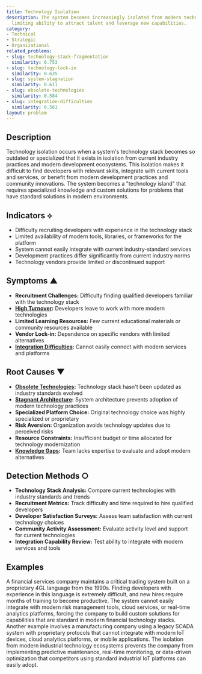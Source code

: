 ```yaml
---
title: Technology Isolation
description: The system becomes increasingly isolated from modern technology stacks,
  limiting ability to attract talent and leverage new capabilities.
category:
- Technical
- Strategic
- Organizational
related_problems:
- slug: technology-stack-fragmentation
  similarity: 0.753
- slug: technology-lock-in
  similarity: 0.635
- slug: system-stagnation
  similarity: 0.611
- slug: obsolete-technologies
  similarity: 0.584
- slug: integration-difficulties
  similarity: 0.561
layout: problem
---
```


## Description

Technology isolation occurs when a system's technology stack becomes so outdated or specialized that it exists in isolation from current industry practices and modern development ecosystems. This isolation makes it difficult to find developers with relevant skills, integrate with current tools and services, or benefit from modern development practices and community innovations. The system becomes a "technology island" that requires specialized knowledge and custom solutions for problems that have standard solutions in modern environments.

## Indicators ⟡

- Difficulty recruiting developers with experience in the technology stack
- Limited availability of modern tools, libraries, or frameworks for the platform
- System cannot easily integrate with current industry-standard services
- Development practices differ significantly from current industry norms
- Technology vendors provide limited or discontinued support

## Symptoms ▲

- **Recruitment Challenges:** Difficulty finding qualified developers familiar with the technology stack
- **[High Turnover](high-turnover.md):** Developers leave to work with more modern technologies
- **Limited Learning Resources:** Few current educational materials or community resources available
- **Vendor Lock-in:** Dependence on specific vendors with limited alternatives
- **[Integration Difficulties](integration-difficulties.md):** Cannot easily connect with modern services and platforms

## Root Causes ▼

- **[Obsolete Technologies](obsolete-technologies.md):** Technology stack hasn't been updated as industry standards evolved
- **[Stagnant Architecture](stagnant-architecture.md):** System architecture prevents adoption of modern technology practices
- **Specialized Platform Choice:** Original technology choice was highly specialized or proprietary
- **Risk Aversion:** Organization avoids technology updates due to perceived risks
- **Resource Constraints:** Insufficient budget or time allocated for technology modernization
- **[Knowledge Gaps](knowledge-gaps.md):** Team lacks expertise to evaluate and adopt modern alternatives

## Detection Methods ○

- **Technology Stack Analysis:** Compare current technologies with industry standards and trends
- **Recruitment Metrics:** Track difficulty and time required to hire qualified developers
- **Developer Satisfaction Surveys:** Assess team satisfaction with current technology choices
- **Community Activity Assessment:** Evaluate activity level and support for current technologies
- **Integration Capability Review:** Test ability to integrate with modern services and tools

## Examples

A financial services company maintains a critical trading system built on a proprietary 4GL language from the 1990s. Finding developers with experience in this language is extremely difficult, and new hires require months of training to become productive. The system cannot easily integrate with modern risk management tools, cloud services, or real-time analytics platforms, forcing the company to build custom solutions for capabilities that are standard in modern financial technology stacks. Another example involves a manufacturing company using a legacy SCADA system with proprietary protocols that cannot integrate with modern IoT devices, cloud analytics platforms, or mobile applications. The isolation from modern industrial technology ecosystems prevents the company from implementing predictive maintenance, real-time monitoring, or data-driven optimization that competitors using standard industrial IoT platforms can easily adopt.